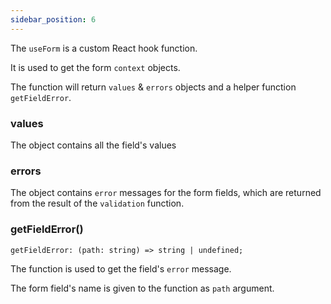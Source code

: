 ```yaml
---
sidebar_position: 6
---
```


The `useForm` is a custom React hook function.

It is used to get the form `context` objects.

The function will return `values` & `errors` objects and a helper function `getFieldError`.

### values

The object contains all the field's values

### errors

The object contains `error` messages for the form fields, which are returned from the result of the `validation` function.

### getFieldError()

`getFieldError: (path: string) => string | undefined;`

The function is used to get the field's `error` message. 

The form field's name is given to the function as `path` argument. 